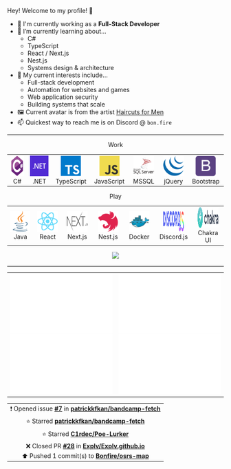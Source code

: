 Hey! Welcome to my profile! 👋
- 🏢 I'm currently working as a **Full-Stack Developer**
- 🌱 I’m currently learning about...
  - C#
  - TypeScript
  - React / Next.js
  - Nest.js
  - Systems design & architecture
- 🧠 My current interests include...
  - Full-stack development
  - Automation for websites and games
  - Web application security
  - Building systems that scale
- 🖼️ Current avatar is from the artist [Haircuts for Men](https://haircutsformen.bandcamp.com/)
- 📫 Quickest way to reach me is on Discord @ `bon.fire`

---
<p align="center">Work</p>
<table align="center">
  <tbody>
    <tr>
      <td align="center" width="96">
        <img src="./img/csharp.svg" width="48" height="48" />
        <br>
        C#
      </td>
      <td align="center" width="96">
        <img src="./img/dotnet.svg" width="48" height="48" />
        <br>
        .NET
      </td>
      <td align="center" width="96">
        <img src="./img/typescript.svg" width="48" height="48" />
        <br>
        TypeScript
      </td>
      <td align="center" width="96">
        <img src="./img/javascript.svg" width="48" height="48" />
        <br>
        JavaScript
      </td>
      <td align="center" width="96">
        <img src="./img/mssql.svg" width="48" height="48" />
        <br>
        MSSQL
      </td>
      <td align="center" width="96">
        <img src="./img/jquery.svg" width="48" height="48" />
        <br>
        jQuery
      </td>
      <td align="center" width="96">
        <img src="./img/bootstrap.svg" width="48" height="48" />
        <br>
        Bootstrap
      </td>
    </tr> 
  </tbody>
</table>

<p align="center">Play</p>
<table align="center">
  <tbody>
    <tr>
      <td align="center" width="96">
        <img src="./img/java.svg" width="48" height="48" />
        <br>
        Java
      </td>
      <td align="center" width="96">
        <img src="./img/react.svg" width="48" height="48" />
        <br>
        React
      </td>
      <td align="center" width="96">
        <img src="./img/nextjs.svg" width="48" height="48" />
        <br>
        Next.js
      </td>
      <td align="center" width="96">
        <img src="./img/nestjs.svg" width="48" height="48" />
        <br>
        Nest.js
      </td>
      <td align="center" width="96">
        <img src="./img/docker.svg" width="48" height="48" />
        <br>
        Docker
      </td>
      <td align="center" width="96">
        <img src="./img/discordjs.svg" width="48" height="48" />
        <br>
        Discord.js
      </td>
      <td align="center" width="96">
      <img src="./img/chakraui.svg" width="48" height="48" />
      <br>
        Chakra UI
      </td>
    </tr>
  </tbody>
</table>

<p align="center">
  <img src="https://img.shields.io/endpoint?color=0dbc79&url=https://lastfm-last-played.biancarosa.com.br/erliksu/latest-song?format=shields.io">
</p>

---
<table align="center">
  <tbody>
    <tr>
      <td align="center">
        <img src="https://raw.githubusercontent.com/Bonfire/github-stats/master/generated/overview.svg#gh-dark-mode-only"/>
        <img src="https://raw.githubusercontent.com/Bonfire/github-stats/master/generated/overview.svg#gh-light-mode-only"/>
      </td>
      <td align="center">
        <img src="https://raw.githubusercontent.com/Bonfire/github-stats/master/generated/languages.svg#gh-dark-mode-only"/>
        <img src="https://raw.githubusercontent.com/Bonfire/github-stats/master/generated/languages.svg#gh-light-mode-only"/>
      </td>
    </tr>
  </tbody>
</table>

<table align="center">
  <tbody>
  <!--RECENT_ACTIVITY:start-->
<tr><td align="center">❗️ Opened issue <a href="https://github.com/patrickkfkan/bandcamp-fetch/issues/7"><b>#7</b></a> in <a href="https://github.com/patrickkfkan/bandcamp-fetch"><b>patrickkfkan/bandcamp-fetch</b></a></td></tr>
<tr><td align="center">⭐ Starred <a href="https://github.com/patrickkfkan/bandcamp-fetch"><b>patrickkfkan/bandcamp-fetch</b></a></td></tr>
<tr><td align="center">⭐ Starred <a href="https://github.com/C1rdec/Poe-Lurker"><b>C1rdec/Poe-Lurker</b></a></td></tr>
<tr><td align="center">❌ Closed PR <a href="https://github.com/Explv/Explv.github.io/pull/28"><b>#28</b></a> in <a href="https://github.com/Explv/Explv.github.io"><b>Explv/Explv.github.io</b></a></td></tr>
<tr><td align="center">⬆️ Pushed 1 commit(s) to <a href="https://github.com/Bonfire/osrs-map"><b>Bonfire/osrs-map</b></a></td></tr>
  <!--RECENT_ACTIVITY:end-->
  </tbody>
</table>

<!-- Credits to @LostVirt for the README ideas and images -->
